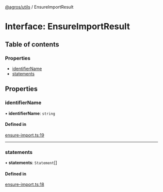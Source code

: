 [@agros/utils](../index.md) / EnsureImportResult

# Interface: EnsureImportResult

## Table of contents

### Properties

- [identifierName](EnsureImportResult.md#identifiername)
- [statements](EnsureImportResult.md#statements)

## Properties

### <a id="identifiername" name="identifiername"></a> identifierName

• **identifierName**: `string`

#### Defined in

[ensure-import.ts:19](https://github.com/agrosjs/agros/blob/ba10164/packages/agros-utils/src/ensure-import.ts#L19)

___

### <a id="statements" name="statements"></a> statements

• **statements**: `Statement`[]

#### Defined in

[ensure-import.ts:18](https://github.com/agrosjs/agros/blob/ba10164/packages/agros-utils/src/ensure-import.ts#L18)
